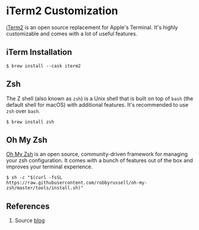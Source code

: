 # iTerm2 Customization

[iTerm2](http://www.iterm2.com/) is an open source replacement for Apple's Terminal. It's highly customizable and comes with a lot of useful features.

## iTerm Installation

```
$ brew install --cask iterm2
```

## Zsh

The Z shell (also known as `zsh`) is a Unix shell that is built on top of `bash` (the default shell for macOS) with additional features. It's recommended to use `zsh` over `bash`.

```
$ brew install zsh
```

## Oh My Zsh

[Oh My Zsh](https://github.com/robbyrussell/oh-my-zsh) is an open source, community-driven framework for managing your zsh configuration. It comes with a bunch of features out of the box and improves your terminal experience.

```
$ sh -c "$(curl -fsSL https://raw.githubusercontent.com/robbyrussell/oh-my-zsh/master/tools/install.sh)"
```

## References

1. Source [blog](https://sourabhbajaj.com/mac-setup/iTerm/)
